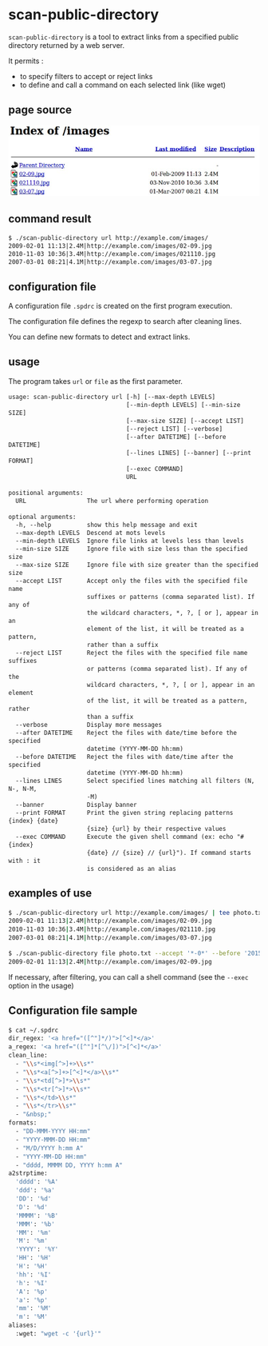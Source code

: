 # scan-public-directory 

`scan-public-directory` is a tool to extract links from a specified public directory returned by a web server.

It permits :
- to specify filters to accept or reject links
- to define and call a command on each selected link (like wget)

## page source

![capture](capture.jpg?raw=true)

## command result

```
$ ./scan-public-directory url http://example.com/images/ 
2009-02-01 11:13|2.4M|http://example.com/images/02-09.jpg
2010-11-03 10:36|3.4M|http://example.com/images/021110.jpg
2007-03-01 08:21|4.1M|http://example.com/images/03-07.jpg
```

## configuration file

A configuration file `.spdrc` is created on the first program execution.

The configuration file defines the regexp to search after cleaning lines.

You can define new formats to detect and extract links.

## usage 
           
The program takes `url` or `file` as the first parameter.                    
                    
```                 
usage: scan-public-directory url [-h] [--max-depth LEVELS]
                                 [--min-depth LEVELS] [--min-size SIZE]
                                 [--max-size SIZE] [--accept LIST]
                                 [--reject LIST] [--verbose]
                                 [--after DATETIME] [--before DATETIME]
                                 [--lines LINES] [--banner] [--print FORMAT]
                                 [--exec COMMAND]
                                 URL

positional arguments:
  URL                 The url where performing operation

optional arguments:
  -h, --help          show this help message and exit
  --max-depth LEVELS  Descend at mots levels
  --min-depth LEVELS  Ignore file links at levels less than levels
  --min-size SIZE     Ignore file with size less than the specified size
  --max-size SIZE     Ignore file with size greater than the specified size
  --accept LIST       Accept only the files with the specified file name
                      suffixes or patterns (comma separated list). If any of
                      the wildcard characters, *, ?, [ or ], appear in an
                      element of the list, it will be treated as a pattern,
                      rather than a suffix
  --reject LIST       Reject the files with the specified file name suffixes
                      or patterns (comma separated list). If any of the
                      wildcard characters, *, ?, [ or ], appear in an element
                      of the list, it will be treated as a pattern, rather
                      than a suffix
  --verbose           Display more messages
  --after DATETIME    Reject the files with date/time before the specified
                      datetime (YYYY-MM-DD hh:mm)
  --before DATETIME   Reject the files with date/time after the specified
                      datetime (YYYY-MM-DD hh:mm)
  --lines LINES       Select specified lines matching all filters (N, N-, N-M,
                      -M)
  --banner            Display banner
  --print FORMAT      Print the given string replacing patterns {index} {date}
                      {size} {url} by their respective values
  --exec COMMAND      Execute the given shell command (ex: echo "#{index}
                      {date} // {size} // {url}"). If command starts with : it
                      is considered as an alias
```

## examples of use

```bash
$ ./scan-public-directory url http://example.com/images/ | tee photo.txt
2009-02-01 11:13|2.4M|http://example.com/images/02-09.jpg
2010-11-03 10:36|3.4M|http://example.com/images/021110.jpg
2007-03-01 08:21|4.1M|http://example.com/images/03-07.jpg
``` 

```bash
$ ./scan-public-directory file photo.txt --accept '*-0*' --before '2015-12-25 19:34' --max-size '3M'
2009-02-01 11:13|2.4M|http://example.com/images/02-09.jpg
``` 

If necessary, after filtering, you can call a shell command (see the `--exec` option in the usage)


## Configuration file sample

```bash
$ cat ~/.spdrc 
dir_regex: '<a href="([^"]*/)">[^<]*</a>'
a_regex: '<a href="([^"]*[^\/])">[^<]*</a>'
clean_line:
  - "\\s*<img[^>]+>\\s*"
  - "\\s*<a[^>]+>[^<]*</a>\\s*"
  - "\\s*<td[^>]*>\\s*"
  - "\\s*<tr[^>]*>\\s*"
  - "\\s*</td>\\s*"
  - "\\s*</tr>\\s*"
  - "&nbsp;"
formats:
  - "DD-MMM-YYYY HH:mm"
  - "YYYY-MMM-DD HH:mm"
  - "M/D/YYYY h:mm A"
  - "YYYY-MM-DD HH:mm"
  - "dddd, MMMM DD, YYYY h:mm A"
a2strptime:
  'dddd': '%A'
  'ddd': '%a'
  'DD': '%d'
  'D': '%d'
  'MMMM': '%B'
  'MMM': '%b'
  'MM': '%m'
  'M': '%m'
  'YYYY': '%Y'
  'HH': '%H'
  'H': '%H'
  'hh': '%I'
  'h': '%I'
  'A': '%p'
  'a': '%p'
  'mm': '%M'
  'm': '%M'
aliases:
  :wget: "wget -c '{url}'"
```
